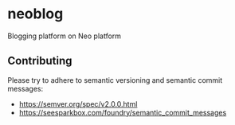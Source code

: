 # neoblog
Blogging platform on Neo platform

## Contributing
Please try to adhere to semantic versioning and semantic commit messages:
* https://semver.org/spec/v2.0.0.html
* https://seesparkbox.com/foundry/semantic_commit_messages